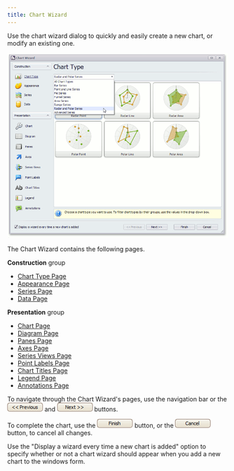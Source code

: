 ```yaml
---
title: Chart Wizard
---
```

Use the chart wizard dialog to quickly and easily create a new chart, or modify an existing one.

![ChartWizard_0](../../images/Img7239.png)

The Chart Wizard contains the following pages.

**Construction** group
* [Chart Type Page](../../../interface-elements-for-desktop/articles/charting/chart-wizard/chart-type-page.md)
* [Appearance Page](../../../interface-elements-for-desktop/articles/charting/chart-wizard/appearance-page.md)
* [Series Page](../../../interface-elements-for-desktop/articles/charting/chart-wizard/series-page.md)
* [Data Page](../../../interface-elements-for-desktop/articles/charting/chart-wizard/data-page.md)

**Presentation** group
* [Chart Page](../../../interface-elements-for-desktop/articles/charting/chart-wizard/chart-page.md)
* [Diagram Page](../../../interface-elements-for-desktop/articles/charting/chart-wizard/diagram-page.md)
* [Panes Page](../../../interface-elements-for-desktop/articles/charting/chart-wizard/panes-page.md)
* [Axes Page](../../../interface-elements-for-desktop/articles/charting/chart-wizard/axes-page.md)
* [Series Views Page](../../../interface-elements-for-desktop/articles/charting/chart-wizard/series-views-page.md)
* [Point Labels Page](../../../interface-elements-for-desktop/articles/charting/chart-wizard/point-labels-page.md)
* [Chart Titles Page](../../../interface-elements-for-desktop/articles/charting/chart-wizard/chart-titles-page.md)
* [Legend Page](../../../interface-elements-for-desktop/articles/charting/chart-wizard/legend-page.md)
* [Annotations Page](../../../interface-elements-for-desktop/articles/charting/chart-wizard/annotations-page.md)

To navigate through the Chart Wizard's pages, use the navigation bar or the ![ChartWizard_previous](../../images/Img7352.png) and ![ChartWizard_next](../../images/Img7250.png) buttons.

To complete the chart, use the ![ChartWizard_finish](../../images/Img7251.png) button,  or the ![ChartWizard_cancel](../../images/Img7353.png) button, to cancel all changes.

Use the "Display a wizard every time a new chart is added" option to specify whether or not a chart wizard should appear when you add  a new chart to the windows form.